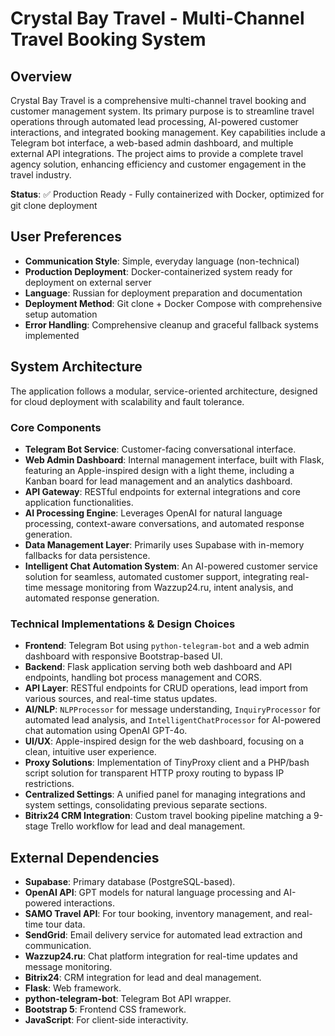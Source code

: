 # Crystal Bay Travel - Multi-Channel Travel Booking System

## Overview

Crystal Bay Travel is a comprehensive multi-channel travel booking and customer management system. Its primary purpose is to streamline travel operations through automated lead processing, AI-powered customer interactions, and integrated booking management. Key capabilities include a Telegram bot interface, a web-based admin dashboard, and multiple external API integrations. The project aims to provide a complete travel agency solution, enhancing efficiency and customer engagement in the travel industry.

**Status**: ✅ Production Ready - Fully containerized with Docker, optimized for git clone deployment

## User Preferences

- **Communication Style**: Simple, everyday language (non-technical)
- **Production Deployment**: Docker-containerized system ready for deployment on external server
- **Language**: Russian for deployment preparation and documentation
- **Deployment Method**: Git clone + Docker Compose with comprehensive setup automation
- **Error Handling**: Comprehensive cleanup and graceful fallback systems implemented

## System Architecture

The application follows a modular, service-oriented architecture, designed for cloud deployment with scalability and fault tolerance.

### Core Components
- **Telegram Bot Service**: Customer-facing conversational interface.
- **Web Admin Dashboard**: Internal management interface, built with Flask, featuring an Apple-inspired design with a light theme, including a Kanban board for lead management and an analytics dashboard.
- **API Gateway**: RESTful endpoints for external integrations and core application functionalities.
- **AI Processing Engine**: Leverages OpenAI for natural language processing, context-aware conversations, and automated response generation.
- **Data Management Layer**: Primarily uses Supabase with in-memory fallbacks for data persistence.
- **Intelligent Chat Automation System**: An AI-powered customer service solution for seamless, automated customer support, integrating real-time message monitoring from Wazzup24.ru, intent analysis, and automated response generation.

### Technical Implementations & Design Choices
- **Frontend**: Telegram Bot using `python-telegram-bot` and a web admin dashboard with responsive Bootstrap-based UI.
- **Backend**: Flask application serving both web dashboard and API endpoints, handling bot process management and CORS.
- **API Layer**: RESTful endpoints for CRUD operations, lead import from various sources, and real-time status updates.
- **AI/NLP**: `NLPProcessor` for message understanding, `InquiryProcessor` for automated lead analysis, and `IntelligentChatProcessor` for AI-powered chat automation using OpenAI GPT-4o.
- **UI/UX**: Apple-inspired design for the web dashboard, focusing on a clean, intuitive user experience.
- **Proxy Solutions**: Implementation of TinyProxy client and a PHP/bash script solution for transparent HTTP proxy routing to bypass IP restrictions.
- **Centralized Settings**: A unified panel for managing integrations and system settings, consolidating previous separate sections.
- **Bitrix24 CRM Integration**: Custom travel booking pipeline matching a 9-stage Trello workflow for lead and deal management.

## External Dependencies

- **Supabase**: Primary database (PostgreSQL-based).
- **OpenAI API**: GPT models for natural language processing and AI-powered interactions.
- **SAMO Travel API**: For tour booking, inventory management, and real-time tour data.
- **SendGrid**: Email delivery service for automated lead extraction and communication.
- **Wazzup24.ru**: Chat platform integration for real-time updates and message monitoring.
- **Bitrix24**: CRM integration for lead and deal management.
- **Flask**: Web framework.
- **python-telegram-bot**: Telegram Bot API wrapper.
- **Bootstrap 5**: Frontend CSS framework.
- **JavaScript**: For client-side interactivity.
```